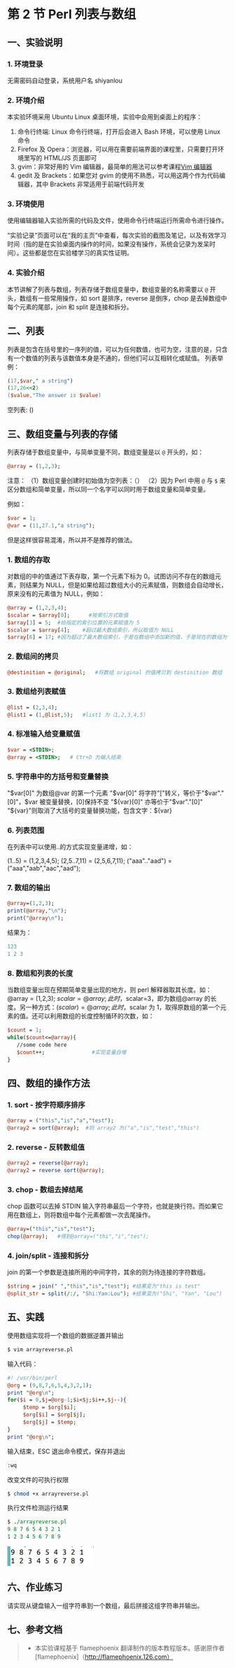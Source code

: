 # 第 2 节 Perl 列表与数组

## 一、实验说明

### 1\. 环境登录

无需密码自动登录，系统用户名 shiyanlou

### 2\. 环境介绍

本实验环境采用 Ubuntu Linux 桌面环境，实验中会用到桌面上的程序：

1.  命令行终端: Linux 命令行终端，打开后会进入 Bash 环境，可以使用 Linux 命令
2.  Firefox 及 Opera：浏览器，可以用在需要前端界面的课程里，只需要打开环境里写的 HTML/JS 页面即可
3.  gvim：非常好用的 Vim 编辑器，最简单的用法可以参考课程[Vim 编辑器](http://www.shiyanlou.com/courses/2)
4.  gedit 及 Brackets：如果您对 gvim 的使用不熟悉，可以用这两个作为代码编辑器，其中 Brackets 非常适用于前端代码开发

### 3\. 环境使用

使用编辑器输入实验所需的代码及文件，使用命令行终端运行所需命令进行操作。

“实验记录”页面可以在“我的主页”中查看，每次实验的截图及笔记，以及有效学习时间（指的是在实验桌面内操作的时间，如果没有操作，系统会记录为发呆时间）。这些都是您在实验楼学习的真实性证明。

### 4\. 实验介绍

本节讲解了列表与数组，列表存储于数组变量中，数组变量的名称需要以 `@` 开头，数组有一些常用操作，如 sort 是排序，reverse 是倒序，chop 是去掉数组中每个元素的尾部，join 和 split 是连接和拆分。

## 二、列表

列表是包含在括号里的一序列的值，可以为任何数值，也可为空，注意的是，只含有一个数值的列表与该数值本身是不通的，但他们可以互相转化或赋值。 列表举例：

```pl
(17,$var," a string")
(17,26<<2)
($value,"The answer is $value) 
```

空列表: ()

## 三、数组变量与列表的存储

列表存储于数组变量中，与简单变量不同，数组变量是以 `@` 开头的，如：

```pl
@array = (1,2,3); 
```

注意： （1）数组变量创建时初始值为空列表：（） （2）因为 Perl 中用 `@` 与 `$` 来区分数组和简单变量，所以同一个名字可以同时用于数组变量和简单变量。

例如：

```pl
$var = 1;
@var = (11,27.1,"a string"); 
```

但是这样很容易混淆，所以并不是推荐的做法。

### 1\. 数组的存取

对数组的中的值通过下表存取，第一个元素下标为 0。试图访问不存在的数组元素，则结果为 NULL，但是如果给超过数组大小的元素赋值，则数组会自动增长，原来没有的元素值为 NULL，例如：

```pl
@array = (1,2,3,4);
$scalar = $array[0];      #按索引方式取值
$array[3] = 5;  #给指定的索引位置的元素赋值为 5
$scalar = $array[4];    #超过最大数组索引，所以取值为 NULL
$array[6] = 17; #因为超过了最大数组索引，于是在数组中添加新的值，于是现在的数组为(1,2,3,5,"","",17）,这是与 C 语言的差别 
```

### 2\. 数组间的拷贝

```pl
@destinition = @original;   #将数组 original 的值拷贝到 destinition 数组 
```

### 3\. 数组给列表赋值

```pl
@list = (2,3,4);
@list1 = (1,@list,5);   #list1 为（1,2,3,4,5） 
```

### 4\. 标准输入给变量赋值

```pl
$var = <STDIN>;
@array = <STDIN>;   # Ctr+D 为输入结束 
```

### 5\. 字符串中的方括号和变量替换

"\$var[0]" 为数组@var 的第一个元素 "\$var\[0]" 将字符"["转义，等价于"$var"."[0]"，$var 被变量替换，[0]保持不变 "${var}[0]" 亦等价于"$var"."[0]" "${var}"则取消了大括号的变量替换功能，包含文字：${var}

### 6\. 列表范围

在列表中可以使用..的方式实现变量递增，如：

(1..5) = (1,2,3,4,5); (2,5..7,11) = (2,5,6,7,11); ("aaa".."aad") = ("aaa","aab","aac","aad");

### 7\. 数组的输出

```pl
@array=(1,2,3);
print(@array,"\n");
print("@array\n"); 
```

结果为：

```pl
123
1 2 3 
```

### 8\. 数组和列表的长度

当数组变量出现在预期简单变量出现的地方，则 perl 解释器取其长度。如：@array = (1,2,3); $scalar = @array;此时，$scalar=3，即为数组@array 的长度。另一种方式：($scalar) = @array;此时，$scalar 为 1，取得原数组的第一个元素的值。还可以利用数组的长度控制循环的次数，如：

```pl
$count = 1;
while($count<=@array){
   //some code here
   $count++;               #实现变量自增
} 
```

## 四、数组的操作方法

### 1\. sort - 按字符顺序排序

```pl
@array = ("this","is","a","test");
@array2 = sort(@array);  #则 array2 为("a","is","test","this") 
```

### 2\. reverse - 反转数组值

```pl
@array2 = reverse(@array);
@array2 = reverse sort(@array); 
```

### 3\. chop - 数组去掉结尾

chop 函数可以去掉 STDIN 输入字符串最后一个字符，也就是换行符。而如果它用在数组上，则将数组中每个元素都做一次去尾操作。

```pl
@array=("this","is","test");
chop(@array);   #得到@array=("thi","i","tes"); 
```

### 4\. join/split - 连接和拆分

join 的第一个参数是连接所用的中间字符，其余的则为待连接的字符数组。

```pl
$string = join(" ","this","is","test"); #结果变为"this is test"
@split_str = split(/:/, "Shi:Yan:Lou"); #结果变为("Shi", "Yan", "Lou") 
```

## 五、实践

使用数组实现将一个数组的数据逆置并输出

```pl
$ vim arrayreverse.pl 
```

输入代码：

```pl
#! /usr/bin/perl
@org = (9,8,7,6,5,4,3,2,1);
print "@org\n";
for($i = 0,$j=@org-1;$i<$j;$i++,$j--){
     $temp = $org[$i];
     $org[$i] = $org[$j];
     $org[$j] = $temp;
}
print "@org\n"; 
```

输入结束，ESC 退出命令模式，保存并退出

```pl
:wq 
```

改变文件的可执行权限

```pl
$ chmod +x arrayreverse.pl 
```

执行文件检测运行结果

```pl
$ ./arrayreverse.pl
9 8 7 6 5 4 3 2 1
1 2 3 4 5 6 7 8 9 
```

![图片描述信息](img/e19f773cc1febb43f667d73bbace0949.jpg)

## 六、作业练习

请实现从键盘输入一组字符串到一个数组，最后拼接这组字符串并输出。

## 七、参考文档

> * 本实验课程基于 flamephoenix 翻译制作的版本教程版本。感谢原作者[flamephoenix]（http://flamephoenix.126.com）
